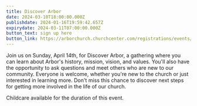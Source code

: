 ```yaml
---
title: Discover Arbor
date: 2024-03-10T18:00:00.000Z
publishdate: 2024-01-16T19:59:42.657Z
expirydate: 2024-03-11T07:00:00.000Z
button_text: sign up here
button_link: https://arborchurch.churchcenter.com/registrations/events/2225655
---
```

Join us on Sunday, April 14th, for Discover Arbor, a gathering where you can learn about Arbor's history, mission, vision, and values. You'll also have the opportunity to ask questions and meet others who are new to our community. Everyone is welcome, whether you're new to the church or just interested in learning more. Don't miss this chance to discover next steps for getting more involved in the life of our church.

Childcare available for the duration of this event.